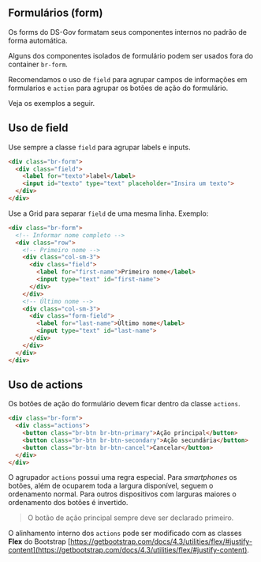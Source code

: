 ## Formulários (form)

Os forms do DS-Gov formatam seus componentes internos no padrão de forma automática.

Alguns dos componentes isolados de formulário podem ser usados fora do container `br-form`.

Recomendamos o uso de `field` para agrupar campos de informações em formularios e `action` para agrupar os botões de ação do formulário.

Veja os exemplos a seguir.

## Uso de field

Use sempre a classe `field` para agrupar labels e inputs.

```html
<div class="br-form">
  <div class="field">
    <label for="texto">label</label>
    <input id="texto" type="text" placeholder="Insira um texto">
  </div>
</div>
```

Use a Grid para separar `field` de uma mesma linha. Exemplo:

```html
<div class="br-form">
  <!-- Informar nome completo -->
  <div class="row">
    <!-- Primeiro nome -->
    <div class="col-sm-3">
      <div class="field">
        <label for="first-name">Primeiro nome</label>
        <input type="text" id="first-name">
      </div>
    </div>
    <!-- Último nome -->
    <div class="col-sm-3">
      <div class="form-field">
        <label for="last-name">Ùltimo nome</label>
        <input type="text" id="last-name">
      </div>
    </div>
  </div>
</div>
```

## Uso de actions

Os botões de ação do formulário devem ficar dentro da classe `actions`.

```html
<div class="br-form">
  <div class="actions">
    <button class="br-btn br-btn-primary">Ação principal</button>
    <button class="br-btn br-btn-secondary">Ação secundária</button>
    <button class="br-btn br-btn-cancel">Cancelar</button>
  </div>
</div>
```

O agrupador `actions` possui uma regra especial. Para _smartphones_ os botões, além de ocuparem toda a largura disponível, seguem o ordenamento normal. Para outros dispositivos com larguras maiores o ordenamento dos botões é invertido.

> O botão de ação principal sempre deve ser declarado primeiro.

O alinhamento interno dos `actions` pode ser modificado com as classes **Flex** do Bootstrap [https://getbootstrap.com/docs/4.3/utilities/flex/#justify-content](https://getbootstrap.com/docs/4.3/utilities/flex/#justify-content).
